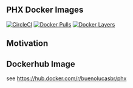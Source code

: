 ## PHX Docker Images
[![CircleCI](https://circleci.com/gh/buenolucas/docker-phx.svg?style=svg)](https://circleci.com/gh/buenolucas/docker-phx)
[![Docker Pulls](https://img.shields.io/docker/pulls/buenolucas/docker-phx.svg?maxAge=3600)](https://hub.docker.com/r/buenolucasbr/) 
[![Docker Layers](https://images.microbadger.com/badges/image/buenolucasbr/phx.svg)](https://hub.docker.com/r/buenolucasbr/phx)

## Motivation


## Dockerhub Image
see https://hub.docker.com/r/buenolucasbr/phx

